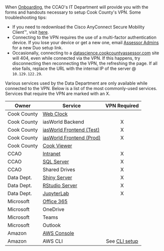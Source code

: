 When [Onboarding](https://github.com/ccao-data/people), the CCAO's IT Department will provide you with the forms and handouts necessary to setup Cook County's VPN. Some troubleshooting tips:

* If you need to redownload the Cisco AnyConnect Secure Mobility Client&trade;, visit [here](http://vpnclient.cookcountyil.gov).
* Connecting to the VPN requires the use of a multi-factor authentication device. If you lose your device or get a new one, email [Assessor Admins](mailto:Assessor.Admins@cookcountyil.gov) for a new Duo setup link.
* Occasionally, connecting to a [datascience.cookcountyassessor.com](https://datascience.cookcountyassessor.com) site will 404, even while connected via the VPN. If this happens, try disconnecting then reconnecting the VPN, the refreshing the page. If all else fails, replace the URL with the internal IP of the server @ `10.129.122.29`.

Various services used by the Data Department are only available while connected to the VPN. Below is a list of the most commonly-used services. Services that require the VPN are marked with an X.

| Owner   | Service | VPN Required |
| ------- | ------- |:---:|
| Cook County | [Web Clock](https://www.cookcountyil.gov/cct) |  |
| Cook County | iasWorld Backend | X |
| Cook County | [iasWorld Frontend (Test)](http://iptsweb-tst.ccounty.com/) | X |
| Cook County | [iasWorld Frontend (Prod)](https://iptsweb.ccounty.com/) | X |
| Cook County | [Cook Viewer](https://maps.cookcountyil.gov/cookviewer/) |  |
| CCAO        | [Intranet](http://intranet/) | X |
| CCAO        | [SQL Server](http://10.129.122.31) | X |
| CCAO        | Shared Drives | X |
| Data Dept.  | [Shiny Server](https://datascience.cookcountyassessor.com/shiny/) | X |
| Data Dept.  | [RStudio Server](https://datascience.cookcountyassessor.com/rstudio/)| X |
| Data Dept.  | [JupyterLab](https://datascience.cookcountyassessor.com/jupyter/)| X |
| Microsoft   | [Office 365](https://outlook.office365.com/cookcountyil.gov) |  |
| Microsoft   | OneDrive |  |
| Microsoft   | Teams |  |
| Microsoft   | Outlook |  |
| Amazon      | [AWS Console](https://ccao-data.signin.aws.amazon.com/console) |  |
| Amazon      | AWS CLI | See [CLI setup](/How-To/Setup-the-AWS-Command-Line-Interface-and-Multi-factor-Authentication.md) |
